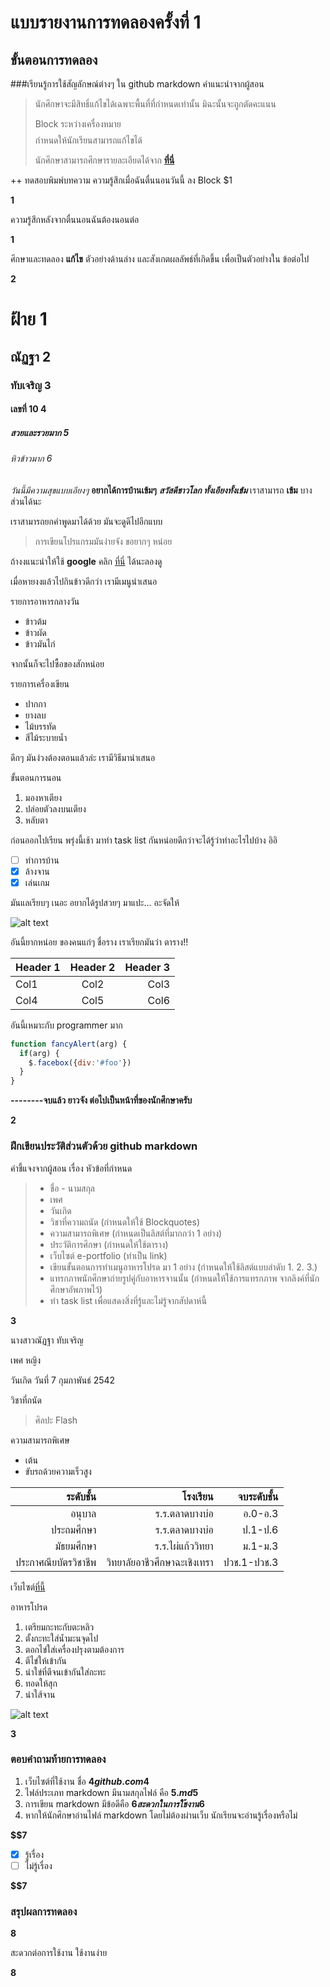 # แบบรายงานการทดลองครั้งที่ 1

## ขั้นตอนการทดลอง

###เรียนรู้การใช้สัญลักษณ์ต่างๆ ใน github markdown
คำแนะนำจากผู้สอน
> นักศึกษาจะมีสิทธิ์แก้ไขได้เฉพาะพื้นที่ที่กำหนดเท่านั้น มิฉะนั้นจะถูกตัดคะแนน
> 
> Block ระหว่างเครื่องหมาย $$$$ กำหนดให้นักเรียนสามารถแก้ไขได้
> 
> นักศึกษาสามารถศึกษารายละเอียดได้จาก **[ที่นี่](https://ankworld.github.io/2017-10-3-How_to_Write_Github_Markdown.html)**

++ ทดสอบพิมพ์บทความ ความรู้สึกเมื่อฉันตื่นนอนวันนี้ ลง Block $1

**$$$$1**

ความรู้สึกหลังจากตื่นนอนฉันต้องนอนต่อ

**$$$$1**

ศึกษาและทดลอง **แก้ไข** ตัวอย่างด้านล่าง และสังเกตผลลัพธ์ที่เกิดขึ้น เพื่อเป็นตัวอย่างใน ข้อต่อไป

**$$$$2**

# ฝ้าย 1
## ณัฏฐา 2
### ทับเจริญ 3
#### เลขที่ 10 4
##### สวยและรวยมาก 5
###### หิวข้าวมาก 6

_วันนี้มีความสุขแบบเอียงๆ_
**อยากได้การบ้านเข้มๆ**
**_สวัสดีชาวโลก ทั้งเอียงทั้งเข้ม_**
เราสามารถ **เข้ม** บางส่วนได้นะ

เราสามารถยกคำพูดมาได้ด้วย มันจะดูดีไปอีกแบบ
> การเขียนโปรแกรมมันง่ายจัง ขอยากๆ หน่อย

ถ้างงแนะนำให้ใช้ **google** คลิก [ที่นี่](https://www.google.co.th) ได้นะลองดู

เมื่อหายงงแล้วไปกินข้าวดีกว่า เรามีเมนูนำเสนอ

รายการอาหารกลางวัน
- ข้าวต้ม
- ข้าวผัด
- ข้าวมันไก่

จากนั้นก็จะไปซื้อของสักหน่อย

รายการเครื่องเขียน
* ปากกา
* ยางลบ
* ไม้บรรทัด
* สีไม้ระบายน้ำ

ดึกๆ มันง่วงต้องตอนแล้วล่ะ เรามีวิธีมานำเสนอ

ขั้นตอนการนอน
1. มองหาเตียง
2. ปล่อยตัวลงบนเตียง
3. หลับตา

ก่อนออกไปเรียน พรุ่งนี้เช้า มาทำ task list กันหน่อยดีกว่าจะได้รู้ว่าทำอะไรไปบ้าง อิอิ

- [ ] ทำการบ้าน
- [x] ล้างจาน
- [x] เล่นเกม

มันแลเรียบๆ เนอะ อยากได้รูปสวยๆ มาแปะ... อะจัดให้

![alt text](https://scontent.fbkk5-6.fna.fbcdn.net/v/t1.0-9/20155972_1222776067867584_8222141954943801824_n.jpg?oh=4ecb5096824d2af420a7d68bd1d16323&oe=5A7D4107)

อันนี้ยากหน่อย ของคนแก่ๆ ชื่อราง เราเรียกมันว่า ตาราง!!

| Header 1 | Header 2 | Header 3 |
|----------|:--------:|---------:|
|Col1      |   Col2   |   Col3   |
|Col4      |   Col5   |   Col6   |

อันนี้เหมาะกับ programmer มาก

```javascript
function fancyAlert(arg) {
  if(arg) {
    $.facebox({div:'#foo'})
  }
}
```

**--------จบแล้ว ยาวจัง ต่อไปเป็นหน้าที่ของนักศึกษาครับ**

**$$$$2**


### ฝึกเขียนประวัติส่วนตัวด้วย github markdown
คำชี้แจงจากผู้สอน เรื่อง หัวข้อที่กำหนด
> - ชื่อ - นามสกุล
> - เพศ
> - วันเกิด
> - วิชาที่ความถนัด (กำหนดให้ใช้ Blockquotes)
> - ความสามารถพิเศษ (กำหนดเป็นลิสต์ที่มากกว่า 1 อย่าง)
> - ประวัติการศึกษา (กำหนดให้ใช้ตาราง)
> - เว็บไซต์ e-portfolio (ทำเป็น link)
> - เขียนขั้นตอนการทำเมนูอาหารโปรด มา 1 อย่าง (กำหนดให้ใช้ลิสต์แบบลำดับ 1. 2. 3.)
> - แทรกภาพนักศึกษาถ่ายรูปคู่กับอาหารจานนั้น (กำหนดให้ใช้การแทรกภาพ จากลิงค์ที่นักศึกษาอัพภาพไว้)
> - ทำ task list เพื่อแสดงสิ่งที่รู้และไม่รู้จากสัปดาห์นี้

**$$$$3**

นางสาวณัฏฐา ทับเจริญ

เพศ หญิง

วันเกิด วันที่ 7 กุมภาพันธ์ 2542

วิชาที่ถนัด
> ศิลปะ
> Flash

ความสามารถพิเศษ
- เต้น
- ขับรถด้วยความเร็วสูง

|ระดับชั้น|โรงเรียน|จบระดับชั้น|
|-----:|-----:|-------:|
|อนุบาล|ร.ร.ตลาดบางบ่อ|อ.0-อ.3|
|ประถมศึกษา|ร.ร.ตลาดบางบ่อ|ป.1-ป.6|
|มัธยมศึกษา|ร.ร.ไผ่แก้ววิทยา|ม.1-ม.3|
|ประกาศณียบัตรวิชาชีพ|วิทยาลัยอาชีวศึกษาฉะเชิงเทรา|ปวช.1-ปวช.3|

เว็บไซต์[ที่นี้](www.google.com"google")

อาหารโปรด
1. เตรียมกะทะกับตะหลิว
2. ตั้งกะทะใส่น้ำมะนจุดไป
3. ตอกไข่ใส่เครื่องปรุงตามต้องการ
4. ตีไข่ให้เข้ากัน
5. นำใข่ที่ตีจนเข้ากันใส่กะทะ
6. ทอดให้สุก
7. นำใส้จาน

![alt text](https://lh3.googleusercontent.com/Q63K5KPCYnYUgBS0co3Zf3AbAlhvLcP_kzhRXZZZlLFAqYeov_EUZ4m009BmukNnRphglSZNzmgBUKtzQEut09e7-fVRqeXrE0UntfTucMPZ8oRORyXFuzJ6yNOX5-FYqcdndsVstWU2yDvTp-VjM52wvB0TOXLMA0ieGq61eXlTM_SOlWqfV7psucaa0QEMvtvqqfPtDdALAVrWke2l7cTJEvZGFzj9J51ZIYrE_rEsmFCg5TN9jJ3rvdSa-2Aait9zVdUbWe2IcJaqRwxeWwmNttJ6R73R5eHTeBM-Wo77sHiGEcgtcGbDdBtEmNPD63AT1HPRo5LDxUebvxCfCHzenJVMJNAo1fy2EN3sR5Iqvf3cTjTCWtxrgtOncckAs2Vj3thgFH1nRXsTL92QaeEveccMmZCYkQadv2Volw1BmmE3uNCwTwHnnFncS1WYqlKMtBNA1Yjk0Zf6AlBcK0Uv2KWD6oY4GUZo__2xKmSLwDc4ZuX35ARIqQhwg2NrjJbTXNhEMENndnr-66p6Hzn69niGM0IK1ijuKoR1I_Makgg9fEexQK8UlW8jQWR37zQ7CzWWk9Chv58WMNmQmwUSEmAOQhUNlySFNUm4Pg=w498-h663-no)

**$$$$3**

### ตอบคำถามท้ายการทดลอง

1. เว็บไซต์ที่ใช้งาน ชื่อ **$4  github.com  4$**
2. ไฟล์ประเภท markdown มีนามสกุลไฟล์ คือ **$5  .md 5$**
3. การเขียน markdown มีข้อดีคือ **$6 สะดวกในการใช้งาน  6$** 
4. หากให้นักศึกษาอ่านไฟล์ markdown โดยไม่ต้องผ่านเว็บ นักเรียนจะอ่านรู้เรื่องหรือไม่ 

**$$7** 

- [x] รู้เรื่อง  
- [ ] ไม่รู้เรื่อง

**$$7** 

### สรุปผลการทดลอง

**$$$$8**

สะดวกต่อการใช้งาน ใช้งานง่าย

**$$$$8**
